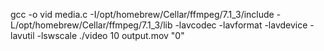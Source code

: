  gcc -o vid media.c -I/opt/homebrew/Cellar/ffmpeg/7.1_3/include -L/opt/homebrew/Cellar/ffmpeg/7.1_3/lib -lavcodec -lavformat -lavdevice -lavutil -lswscale
  ./video 10 output.mov "0" 
  
